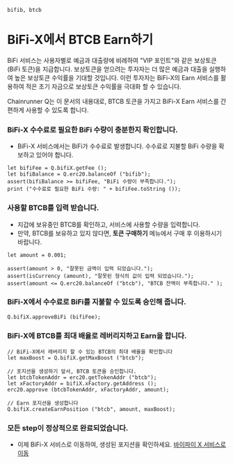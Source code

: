 ```meta-Currency
bifib, btcb
```

# BiFi-X에서 BTCB Earn하기

BiFi 서비스는 사용자별로 예금과 대출량에 비례하여 "VIP 포인트"와 같은 보상토큰(BiFi 토큰)을 지급합니다.
보상토큰을 얻으려는 투자자는 더 많은 예금과 대출을 실행하여 높은 보상토큰 수익률을 기대할 것입니다.
이런 투자자는 BiFi-X의 Earn 서비스를 활용하여 적은 초기 자금으로 보상토큰 수익률을 극대화 할 수 있습니다.

Chainrunner Q는 이 문서의 내용대로, BTCB 토큰을 가지고 BiFi-X Earn 서비스를 간편하게 사용할 수 있도록 합니다.

### BiFi-X 수수료로 필요한 BiFi 수량이 충분한지 확인합니다.

- BiFi-X 서비스에서는 BiFi가 수수료로 발생합니다. 수수료로 지불할 BiFi 수량을 확보하고 있어야 합니다.

```output-Dynamic
let bifiFee = Q.bifiX.getFee ();
let bifiBalance = Q.erc20.balanceOf ("bifib");
assert(bifiBalance >= bifiFee, "BiFi 수량이 부족합니다.");
print ("수수료로 필요한 BiFi 수량: " + bifiFee.toString ());
```

### 사용할 BTCB를 입력 받습니다.

- 지갑에 보유중인 BTCB를 확인하고, 서비스에 사용할 수량을 입력합니다.
- 만약, BTCB를 보유하고 있지 않다면, **토큰 구매하기** 메뉴에서 구매 후 이용하시기 바랍니다.

```input BTCB
let amount = 0.001;
```

```input-Verify
assert(amount > 0, "잘못된 금액이 입력 되었습니다.");
assert(isCurrency (amount), "잘못된 형식의 값이 입력 되었습니다.");
assert(amount <= Q.erc20.balanceOf ("btcb"), "BTCB 잔액이 부족합니다." );
```

### BiFi-X에서 수수료로 BiFi를 지불할 수 있도록 승인해 줍니다.

```taster
Q.bifiX.approveBiFi (bifiFee);
```

### BiFi-X에 BTCB를 최대 배율로 레버리지하고 Earn을 합니다.

```taster
// BiFi-X에서 레버리지 할 수 있는 BTCB의 최대 배율을 확인합니다
let maxBoost = Q.bifiX.getMaxBoost ("btcb");

// 포지션을 생성하기 앞서, BTCB 토큰을 승인합니다.
let btcbTokenAddr = erc20.getTokenAddr ("btcb");
let xFactoryAddr = bifiX.xFactory.getAddress ();
erc20.approve (btcbTokenAddr, xFactoryAddr, amount);

// Earn 포지션을 생성합니다
Q.bifiX.createEarnPosition ("btcb", amount, maxBoost);
```

### 모든 step이 정상적으로 완료되었습니다.

- 이제 BiFi-X 서비스로 이동하여, 생성된 포지션을 확인하세요. [바이파이 X 서비스로 이동](https://x.bifi.finance/)
